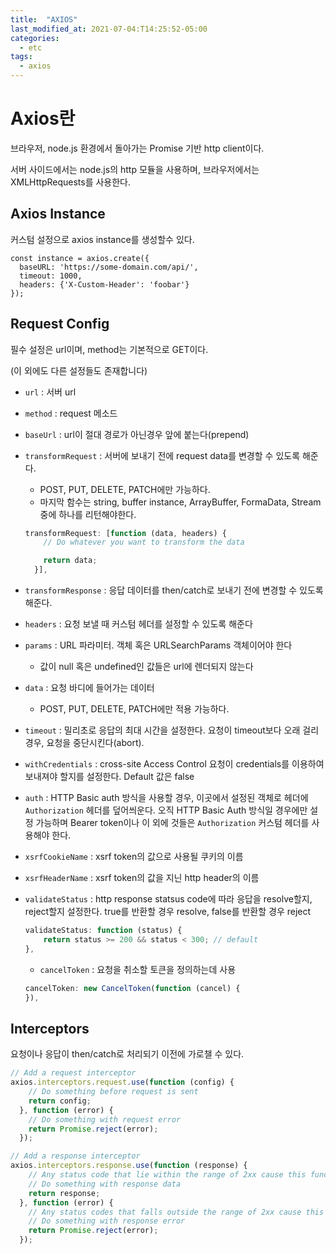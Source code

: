 ```yaml
---
title:  "AXIOS"
last_modified_at: 2021-07-04:T14:25:52-05:00
categories:
  - etc
tags:
  - axios
---
```


# Axios란

브라우저, node.js 환경에서 돌아가는 Promise 기반 http client이다. 

서버 사이드에서는 node.js의 http 모듈을 사용하며, 브라우저에서는 XMLHttpRequests를 사용한다.

## Axios Instance

커스텀 설정으로 axios instance를 생성할수 있다.

```tsx
const instance = axios.create({
  baseURL: 'https://some-domain.com/api/',
  timeout: 1000,
  headers: {'X-Custom-Header': 'foobar'}
});
```

## Request Config

필수 설정은 url이며, method는 기본적으로 GET이다.

(이 외에도 다른 설정들도 존재합니다)

- `url` : 서버 url
- `method` : request 메소드
- `baseUrl` : url이 절대 경로가 아닌경우 앞에 붙는다(prepend)
- `transformRequest` : 서버에 보내기 전에 request data를 변경할 수 있도록 해준다.
    - POST, PUT, DELETE, PATCH에만 가능하다.
    - 마지막 함수는 string, buffer instance, ArrayBuffer, FormaData, Stream 중에 하나를 리턴해야한다.

    ```js
    transformRequest: [function (data, headers) {
        // Do whatever you want to transform the data

        return data;
      }],
    ```

- `transformResponse` : 응답 데이터를 then/catch로 보내기 전에 변경할 수 있도록 해준다.
- `headers` : 요청 보낼 때 커스텀 헤더를 설정할 수 있도록 해준다
- `params` : URL 파라미터. 객체 혹은 URLSearchParams 객체이어야 한다
    - 값이 null 혹은 undefined인 값들은 url에 렌더되지 않는다
- `data` : 요청 바디에 들어가는 데이터
    - POST, PUT, DELETE, PATCH에만 적용 가능하다.
- `timeout` : 밀리초로 응답의 최대 시간을 설정한다. 요청이 timeout보다 오래 걸리 경우, 요청을 중단시킨다(abort).
- `withCredentials` : cross-site Access Control 요청이 credentials를 이용하여 보내져야 할지를 설정한다. Default 값은 false
- `auth` : HTTP Basic auth 방식을 사용할 경우, 이곳에서 설정된 객체로 헤더에 `Authorization` 헤더를 덮어씌운다. 오직 HTTP Basic Auth 방식일 경우에만 설정 가능하며 Bearer token이나 이 외에 것들은 `Authorization` 커스텀 헤더를 사용해야 한다.
- `xsrfCookieName` : xsrf token의 값으로 사용될 쿠키의 이름
- `xsrfHeaderName` : xsrf token의 값을 지닌 http header의 이름
- `validateStatus` : http response statsus code에 따라 응답을 resolve할지, reject할지 설정한다. true를 반환할 경우 resolve, false를 반환할 경우 reject

    ```jsx
    validateStatus: function (status) {
        return status >= 200 && status < 300; // default
    },
    ```

    - `cancelToken` : 요청을 취소할 토큰을 정의하는데 사용

    ```jsx
    cancelToken: new CancelToken(function (cancel) {
    }),
    ```

## Interceptors

요청이나 응답이 then/catch로 처리되기 이전에 가로챌 수 있다.

```jsx
// Add a request interceptor
axios.interceptors.request.use(function (config) {
    // Do something before request is sent
    return config;
  }, function (error) {
    // Do something with request error
    return Promise.reject(error);
  });

// Add a response interceptor
axios.interceptors.response.use(function (response) {
    // Any status code that lie within the range of 2xx cause this function to trigger
    // Do something with response data
    return response;
  }, function (error) {
    // Any status codes that falls outside the range of 2xx cause this function to trigger
    // Do something with response error
    return Promise.reject(error);
  });
```